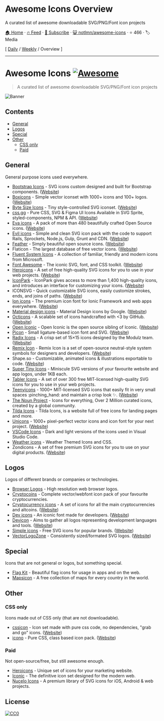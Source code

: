 # Awesome Icons Overview

A curated list of awesome downloadable SVG/PNG/Font icon projects

[🏠 Home](/README.md) · [🔥 Feed](https://test.trackawesomelist.com/notlmn/awesome-icons/feed.xml) · [📮 Subscribe](https://trackawesomelist.us17.list-manage.com/subscribe?u=d2f0117aa829c83a63ec63c2f&id=36a103854c) · [😺 notlmn/awesome-icons](https://github.com/notlmn/awesome-icons/blob/master/readme.md) · ⭐ 466 · 🏷️ Media

[ [Daily](/content/notlmn/awesome-icons/README.md) / [Weekly](/content/notlmn/awesome-icons/week/README.md) / Overview ]

---

# Awesome Icons [![Awesome](https://awesome.re/badge.svg)](https://awesome.re)

> A curated list of awesome downloadable SVG/PNG/Font icon projects

![Banner](https://github.com/notlmn/awesome-icons/raw/master/./media/banner.png)

## Contents

*   [General](#general)
*   [Logos](#logos)
*   [Special](#special)
*   [Other](#other)
    *   [CSS only](#css-only)
    *   [Paid](#paid)

## General

General purpose icons used everywhere.

*   [Bootstrap Icons](https://github.com/twbs/icons#readme) - SVG icons custom designed and built for Bootstrap components. ([Website](https://icons.getbootstrap.com/))
*   [Boxicons](https://github.com/atisawd/boxicons#readme) - Simple vector iconset with 1000+ icons and 100+ logos. ([Website](https://boxicons.com/))
*   [Byte Size Icons](https://github.com/danklammer/bytesize-icons#readme) - Tiny style-controlled SVG iconset. ([Website](https://danklammer.com/bytesize-icons))
*   [css.gg](https://github.com/astrit/css.gg#readme) - Pure CSS, SVG & Figma UI Icons Available in SVG Sprite, styled-components, NPM & API. ([Website](https://css.gg))
*   [Eva icons](https://github.com/akveo/eva-icons#readme) - A pack of more than 480 beautifully crafted Open Source icons. ([Website](https://akveo.github.io/eva-icons))
*   [Evil icons](https://github.com/evil-icons/evil-icons#readme) - Simple and clean SVG icon pack with the code to support Rails, Sprockets, Node.js, Gulp, Grunt and CDN. ([Website](http://evil-icons.io))
*   [Feather](https://github.com/feathericons/feather#readme) - Simply beautiful open source icons. ([Website](https://feathericons.com))
*   Flaticon - The largest database of free vector icons. ([Website](https://flaticon.com))
*   [Fluent System Icons](https://github.com/microsoft/fluentui-system-icons#fluent-system-icons) - A collection of familiar, friendly and modern icons from Microsoft.
*   [Font Awesome](https://github.com/FortAwesome/Font-Awesome#readme) - The iconic SVG, font, and CSS toolkit. ([Website](https://fontawesome.com))
*   [Heroicons](https://github.com/refactoringui/heroicons#readme) - A set of free high-quality SVG icons for you to use in your web projects. ([Website](https://heroicons.dev))
*   [IconPark](https://github.com/bytedance/IconPark#readme) - IconPark gives access to more than 1,400 high-quality icons, and introduces an interface for customizing your icons. ([Website](https://iconpark.bytedance.com))
*   ICONSVG - Quick customizable SVG icons, easily customize strokes, ends, and joins of paths. ([Website](https://iconsvg.xyz))
*   [Ion icons](https://github.com/ionic-team/ionicons#readme) - The premium icon font for Ionic Framework and web apps everywhere. ([Website](https://ionicons.com))
*   [Material design icons](https://github.com/google/material-design-icons#readme) - Material Design icons by Google. ([Website](https://material.io/tools/icons))
*   [Octicons](https://github.com/primer/octicons#readme) - A scalable set of icons handcrafted with <3 by GitHub. ([Website](https://octicons.github.com))
*   [Open Iconic](https://github.com/iconic/open-iconic#readme) - Open Iconic is the open source sibling of Iconic. ([Website](https://useiconic.com/open))
*   [Picon](https://github.com/yne/picon#readme) - Small ligature-based icon font and SVG. ([Website](https://yne.fr/picon))
*   [Radix Icons](https://github.com/radix-ui/icons) - A crisp set of 15×15 icons designed by the Modulz team. ([Website](https://icons.modulz.app/))
*   [Remix Icon](https://github.com/Remix-Design/RemixIcon#readme) - Remix Icon is a set of open-source neutral-style system symbols for designers and developers. ([Website](https://remixicon.com))
*   Shape.so - Customizable, animated icons & illustrations exportable to code. ([Website](https://shape.so))
*   [Super Tiny Icons](https://github.com/edent/SuperTinyIcons#readme) - Miniscule SVG versions of your favourite website and app logos, under 1KB each.
*   [Tabler Icons](https://github.com/tabler/tabler-icons) - A set of over 300 free MIT-licensed high-quality SVG icons for you to use in your web projects.
*   [Teenyicons](https://github.com/teenyicons/teenyicons) - 1000+ MIT-licensed SVG icons that easily fit in very small spaces :pinching\_hand: and maintain a crisp look :sparkles:. ([Website](https://teenyicons.com))
*   [The Noun Project](https://thenounproject.com/) - Icons for everything, Over 2 Million curated icons, created by a global community.
*   [Tilda Icons](https://tilda.cc/free-icons) - Tilda Icons, is a website full of free icons for landing pages and more.
*   [Unicons](https://github.com/iconscout/unicons) - 1000+ pixel-perfect vector icons and icon font for your next project. ([Website](https://iconscout.com/unicons))
*   [VSCode Icons](https://github.com/microsoft/vscode-icons#readme) - Dark and light versions of the icons used in Visual Studio Code.
*   [Weather icons](https://github.com/erikflowers/weather-icons#readme) - Weather Themed Icons and CSS.
*   Zondicons - A set of free premium SVG icons for you to use on your digital products. ([Website](http://www.zondicons.com))

## Logos

Logos of different brands or companies or technologies.

*   [Browser Logos](https://github.com/alrra/browser-logos#readme) - High resolution web browser logos.
*   [Cryptocoins](https://github.com/AllienWorks/cryptocoins#readme) - Complete vector/webfont icon pack of your favourite cryptocurrencies.
*   [Cryptocurrency icons](https://github.com/atomiclabs/cryptocurrency-icons#readme) - A set of icons for all the main cryptocurrencies and altcoins. ([Website](http://cryptoicons.co))
*   [Dev icons](https://github.com/vorillaz/devicons#readme) - An iconic font made for developers. ([Website](http://vorillaz.github.io/devicons))
*   [Devicon](https://github.com/devicons/devicon#readme) - Aims to gather all logos representing development languages and tools. ([Website](https://devicons.github.io/devicon))
*   [Simple icons](https://github.com/simple-icons/simple-icons#readme) - Free SVG icons for popular brands. ([Website](https://simpleicons.org))
*   [VectorLogoZone](https://github.com/VectorLogoZone/vectorlogozone#readme) - Consistently sized/formated SVG logos. ([Website](https://www.vectorlogo.zone/))

## Special

Icons that are not general or logos, but something special.

*   [Flag Kit](https://github.com/madebybowtie/FlagKit#readme) - Beautiful flag icons for usage in apps and on the web.
*   [Mapsicon](https://github.com/djaiss/mapsicon#readme) - A free collection of maps for every country in the world.

## Other

### CSS only

Icons made out of CSS only (that are not downloadable).

*   [cssicon](https://github.com/wentin/cssicon#readme) - Icon set made with pure css code, no dependencies, "grab and go" icons. ([Website](https://cssicon.space))
*   [icono](https://github.com/saeedalipoor/icono#readme) - Pure CSS, class based icon pack. ([Website](https://saeedalipoor.github.io/icono))

### Paid

Not open-source/free, but still awesome enough.

*   [Heroicons](https://www.heroicons.com) - Unique set of icons for your marketing website.
*   [Iconic](https://useiconic.com) - The definitive icon set designed for the modern web.
*   [Nucelo Icons](https://nucleoapp.com/premium-icons) - A premium library of SVG icons for iOS, Android & web projects.

## License

[![CC0](https://mirrors.creativecommons.org/presskit/buttons/88x31/svg/cc-zero.svg)](https://creativecommons.org/publicdomain/zero/1.0/)

